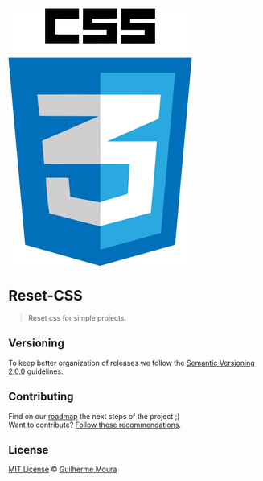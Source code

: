 [![reset css](reset-css.png)](https://github.com/guilhermerm/reset-css/)

# Reset-CSS

> Reset css for simple projects.

## Versioning

To keep better organization of releases we follow the [Semantic Versioning 2.0.0](http://semver.org/) guidelines.

## Contributing
Find on our [roadmap](https://github.com/guilhermerm/reset-css/issues) the next steps of the project ;)
<br>
Want to contribute? [Follow these recommendations](https://github.com/guilhermerm/reset-css/blob/master/CONTRIBUTING.md).

## License
[MIT License](https://github.com/guilhermerm/reset-css/blob/master/LICENSE) © [Guilherme Moura](http://guilhermemoura.com.br/)
